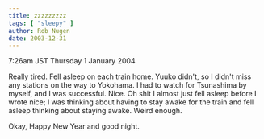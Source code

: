 ```yaml
---
title: zzzzzzzzz
tags: [ "sleepy" ]
author: Rob Nugen
date: 2003-12-31
---
```


<p class=date>7:26am JST Thursday 1 January 2004</p>

<p>Really tired.  Fell asleep on each train home.  Yuuko didn't, so I
  didn't miss any stations on the way to Yokohama.  I had to watch for
  Tsunashima by myself, and I was successful.  Nice.  Oh shit I almost
  just fell asleep before I wrote nice; I was thinking about having to
  stay awake for the train and fell asleep thinking about staying
  awake.  Weird enough.</p>

<p>Okay, Happy New Year and good night.</p>

